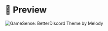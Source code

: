 # 📸 Preview
![GameSense: BetterDiscord Theme by Melody]([https://cdn.discordapp.com/attachments/1109815906072285244/1110925496243474462/image.png](https://media.discordapp.net/attachments/1211145405958725702/1211145420789522472/image.png)https://media.discordapp.net/attachments/1211145405958725702/1211145420789522472/image.png)
